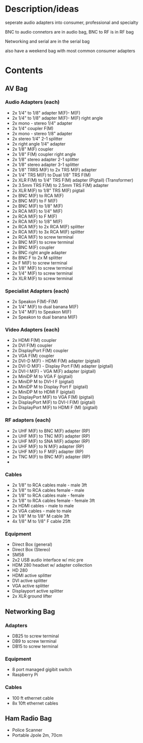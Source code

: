 # Description/ideas

seperate audio adapters into consumer, professional and specialty

BNC to audio connetors are in audio bag, BNC to RF is in RF bag

Networking and serial are in the serial bag

also have a weekend bag with most common consumer adapters 

# Contents

## AV Bag

### Audio Adapters (each)

- 2x 1/4" to 1/8" adapter M(F)- M(F)
- 2x 1/4" to 1/8" adapter M(F)- M(F) right angle
- 2x mono - stereo 1/4" adapter
- 2x 1/4" coupler F(M)
- 2x mono - stereo 1/8" adapter
- 2x stereo 1/4" 2-1 splitter
- 2x right angle 1/4" adapter
- 2x 1/8" M(F) coupler
- 2x 1/8" F(M) coupler right angle
- 2x 1/8" stereo adapter 2-1 splitter
- 2x 1/8" stereo adapter 3-1 splitter
- 2x 1/8" TRRS M(F) to 2x TRS M(F) adapter
- 2x 1/4" TRS M(F) to Dual 1/8" TRS F(M)
- 2x XLR F(M) to 1/4" TRS F(M) adapter (Pigtail) (Transformer)
- 2x 3.5mm TRS F(M) to 2.5mm TRS F(M) adapter
- 2x XLR M(F) to 1/8" TRS M(F) pigtail
- 2x BNC M(F) to RCA M(F)
- 2x BNC M(F) to F M(F)
- 2x BNC M(F) to 1/8" M(F)
- 2x RCA M(F) to 1/4" M(F)
- 2x RCA M(F) to F M(F)
- 2x RCA M(F) to 1/8" M(F)
- 2x RCA M(F) to 2x RCA M(F) splitter
- 2x RCA M(F) to 3x RCA M(F) splitter
- 2x RCA M(F) to screw terminal
- 2x BNC M(F) to screw terminal
- 2x BNC M(F) coupler
- 2x BNC right angle adapter
- 8x BNC F to 2x M splitter
- 2x F M(F) to screw terminal
- 2x 1/8" M(F) to screw terminal
- 2x 1/4" M(F) to screw terminal
- 2x XLR M(F) to screw terminal

### Specialist Adapters (each)

- 2x Speakon F(M)-F(M)
- 2x 1/4" M(F) to dual banana M(F)
- 2x 1/4" M(F) to Speakon M(F)
- 2x Speakon to dual banana M(F)

### Video Adapters (each)

- 2x HDMI F(M) coupler
- 2x DVI F(M) coupler
- 2x DisplayPort F(M) coupler
- 2x VGA F(M) coupler
- 2x DVI-D M(F) - HDMI F(M) adapter (pigtail)
- 2x DVI-D M(F) - Display Port F(M) adapter (pigtail)
- 2x DVI-I M(F) - VGA M(F) adapter (pigtail)
- 2x MiniDP M to VGA F (pigtail)
- 2x MiniDP M to DVI-I F (pigtail)
- 2x MiniDP M to Display Port F (pigtail)
- 2x MiniDP M to HDMI F (pigtail)
- 2x DisplayPort M(F) to VGA F(M) (pigtail)
- 2x DisplayPort M(F) to DVI-I F(M) (pigtail)
- 2x DisplayPort M(F) to HDMI F (M) (pigtail)

### RF adapters (each)

- 2x UHF M(F) to BNC M(F) adapter (RP)
- 2x UHF M(F) to TNC M(F) adapter (RP)
- 2x UHF M(F) to SNA M(F) adapter (RP)
- 2x UHF M(F) to N M(F) adapter (RP)
- 2x UHF M(F) to F M(F) adapter (RP)
- 2x TNC M(F) to BNC M(F) adapter (RP)
- 

### Cables

- 2x 1/8" to RCA cables male - male 3ft
- 2x 1/8" to RCA cables female - male 
- 2x 1/8" to RCA cables male - female
- 2x 1/8" to RCA cables female - female 3ft
- 2x HDMI cables - male to male
- 2x VGA cables - male to male
- 2x 1/8" M to 1/8" M cable 3ft
- 4x 1/8" M to 1/8" F cable 25ft

### Equipment

- Direct Box (general)
- Direct Box (Stereo)
- SM58
- 2x2 USB audio interface w/ mic pre
- HDM 280 headset w/ adapter collection
- HD 280
- HDMI active splitter
- DVI active splitter
- VGA active splitter
- Displayport active splitter
- 2x XLR ground lifter

## Networking Bag

### Adapters

- DB25 to screw terminal
- DB9 to screw terminal
- DB15 to screw terminal

### Equipment

- 8 port managed gigibit switch
- Raspberry Pi

### Cables

- 100 ft ethernet cable
- 8x 10ft ethernet cables

## Ham Radio Bag

- Police Scanner
- Portable Jpole 2m, 70cm
